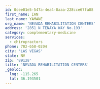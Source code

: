 ```yaml
---
id: 0cee01e5-547a-4ea4-8aaa-228cce67fa88
first_name: IAN
last_name: YAMANE
org_name: 'NEVADA REHABILITATION CENTERS'
address: '2851 N TENAYA WAY No.103'
category: complementary-medicine
services:
  - chiropractors
phone: 702-658-0204
city: 'LAS VEGAS'
state: NV
zip: '89128'
title: 'NEVADA REHABILITATION CENTERS'
_geoloc:
  lng: -115.265
  lat: 36.193501
---
```

